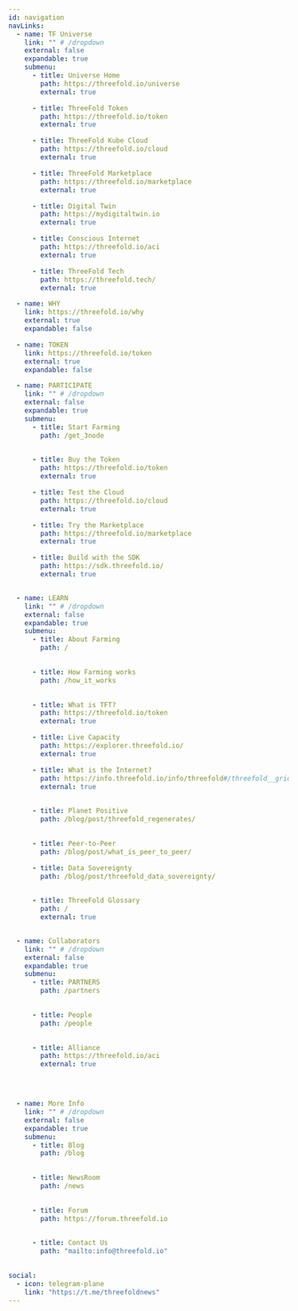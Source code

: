 ```yaml
---
id: navigation
navLinks:
  - name: TF Universe
    link: "" # /dropdown
    external: false
    expandable: true
    submenu:
      - title: Universe Home
        path: https://threefold.io/universe
        external: true

      - title: ThreeFold Token
        path: https://threefold.io/token
        external: true

      - title: ThreeFold Kube Cloud
        path: https://threefold.io/cloud
        external: true

      - title: ThreeFold Marketplace
        path: https://threefold.io/marketplace
        external: true

      - title: Digital Twin
        path: https://mydigitaltwin.io
        external: true

      - title: Conscious Internet
        path: https://threefold.io/aci
        external: true

      - title: ThreeFold Tech
        path: https://threefold.tech/
        external: true

  - name: WHY
    link: https://threefold.io/why
    external: true
    expandable: false

  - name: TOKEN
    link: https://threefold.io/token
    external: true
    expandable: false

  - name: PARTICIPATE
    link: "" # /dropdown
    external: false
    expandable: true
    submenu:
      - title: Start Farming
        path: /get_3node
        

      - title: Buy the Token
        path: https://threefold.io/token
        external: true

      - title: Test the Cloud
        path: https://threefold.io/cloud
        external: true

      - title: Try the Marketplace
        path: https://threefold.io/marketplace
        external: true

      - title: Build with the SDK
        path: https://sdk.threefold.io/
        external: true


  - name: LEARN
    link: "" # /dropdown
    external: false
    expandable: true
    submenu:
      - title: About Farming
        path: /
        

      - title: How Farming works
        path: /how_it_works
        

      - title: What is TFT?
        path: https://threefold.io/token
        external: true

      - title: Live Capacity
        path: https://explorer.threefold.io/
        external: true

      - title: What is the Internet?
        path: https://info.threefold.io/info/threefold#/threefold__grid_intro
        external: true

      
      - title: Planet Positive
        path: /blog/post/threefold_regenerates/
       

      - title: Peer-to-Peer
        path: /blog/post/what_is_peer_to_peer/

      - title: Data Sovereignty
        path: /blog/post/threefold_data_sovereignty/
        

      - title: ThreeFold Glossary
        path: /
        external: true


  - name: Collaborators
    link: "" # /dropdown
    external: false
    expandable: true
    submenu:
      - title: PARTNERS
        path: /partners
        

      - title: People
        path: /people
        

      - title: Alliance
        path: https://threefold.io/aci
        external: true




  - name: More Info
    link: "" # /dropdown
    external: false
    expandable: true
    submenu:
      - title: Blog
        path: /blog
        

      - title: NewsRoom
        path: /news
        

      - title: Forum
        path: https://forum.threefold.io
        

      - title: Contact Us
        path: "mailto:info@threefold.io"
        

social:
  - icon: telegram-plane
    link: "https://t.me/threefoldnews"
---
```

